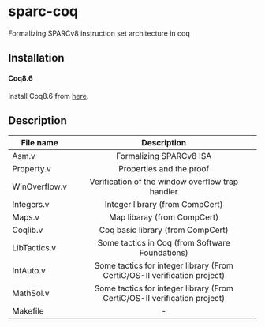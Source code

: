 # sparc-coq
Formalizing SPARCv8 instruction set architecture in coq


## Installation
#### Coq8.6
Install Coq8.6 from [here](https://coq.inria.fr/news/134.html). 

## Description

| File name | Description |
| ------------- |:-------------:||Asm.v | Formalizing SPARCv8 ISA || Property.v |Properties and the proof || WinOverflow.v |Verification of the window overflow trap handler || Integers.v |Integer library (from CompCert) || Maps.v | Map libaray (from CompCert) || Coqlib.v |Coq basic library (from CompCert)| LibTactics.v |Some tactics in Coq (from Software Foundations)| IntAuto.v | Some tactics for integer library (From CertiC/OS-II verification project) || MathSol.v |Some tactics for integer library (From CertiC/OS-II verification project)| Makefile | - |